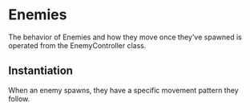 # Enemies

The behavior of Enemies and how they move once they've spawned is operated from the EnemyController class.

## Instantiation

When an enemy spawns, they have a specific movement pattern they follow.
